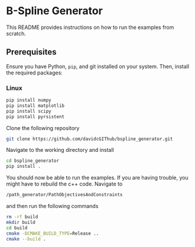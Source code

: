 # B-Spline Generator

This README provides instructions on how to run the examples from scratch.

## Prerequisites

Ensure you have Python, `pip`, and git installed on your system. Then, install the required packages:

### Linux

```bash
pip install numpy
pip install matplotlib
pip install scipy
pip install pyrsistent
```
Clone the following repository

```bash
git clone https://github.com/davidcGIThub/bspline_generator.git
```
Navigate to the working directory and install

```bash
cd bspline_generator
pip install .
```

You should now be able to run the examples. If you are having trouble, you might have to rebuild the c++ code. Navigate to

```bash
/path_generator/PathObjectivesAndConstraints
```
and then run the following commands

```bash
rm -rf build
mkdir build
cd build
cmake -DCMAKE_BUILD_TYPE=Release ..
cmake --build .
```
